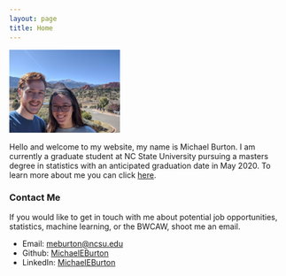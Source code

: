 ```yaml
---
layout: page
title: Home
---
```


<img src="colsprings.jpg" alt="Picture" width="200"/>

Hello and welcome to my website, my name is Michael Burton. I am currently a graduate student at NC State University pursuing a masters degree in statistics with an anticipated graduation date in May 2020. To learn more about me you can click [here](https://michaeleburton.github.io/about/). 

### Contact Me
If you would like to get in touch with me about potential job opportunities, statistics, machine learning, or the BWCAW, shoot me an email.

+ Email: [meburton@ncsu.edu](mailto:meburton@ncsu.edu)
+ Github: [MichaelEBurton](https://github.com/MichaelEBurton)
+ LinkedIn: [MichaelEBurton](https://www.linkedin.com/in/michaeleburton/)
